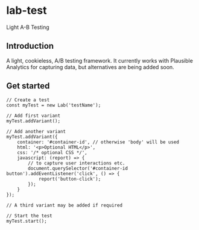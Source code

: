 # lab-test
Light A-B Testing


## Introduction

A light, cookieless, A/B testing framework. It currently works with Plausible Analytics for capturing data, but alternatives are being added soon.


## Get started

```
// Create a test
const myTest = new Lab('testName');

// Add first variant
myTest.addVariant();

// Add another variant
myTest.addVariant({
    container: '#container-id', // otherwise 'body' will be used
    html: '<p>Optional HTML</p>',
    css: '/* optional CSS */',
    javascript: (report) => {
        // to capture user interactions etc.
        document.querySelector('#container-id button').addEventListener('click', () => {
            report('button-click');
        });
    }
});

// A third variant may be added if required

// Start the test
myTest.start();
```